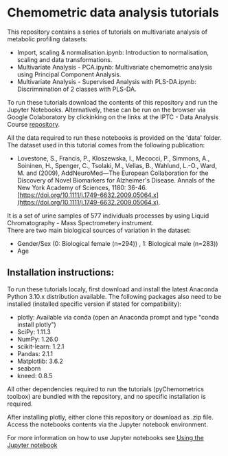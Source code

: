 # Chemometric data analysis tutorials

This repository contains a series of tutorials on multivariate analysis of metabolic profiling datasets: 
 - Import, scaling & normalisation.ipynb: Introduction to normalisation, scaling and data transformations.  
 - Multivariate Analysis - PCA.ipynb: Multivariate chemometric analysis using Principal Component Analysis.
 - Multivariate Analysis - Supervised Analysis with PLS-DA.ipynb: Discrimnination of 2 classes with PLS-DA.
 
To run these tutorials download the contents of this repository and run the Jupyter Notebooks. Alternatively, these can be run on the browser via Google Colaboratory by clickinking on the links at the IPTC - Data Analysis Course [repository](https://github.com/IPTC-DataAnalysisCourse).  

All the data required to run these notebooks is provided on the 'data' folder. The dataset used in this tutorial comes from the following publication:
- Lovestone, S., Francis, P., Kloszewska, I., Mecocci, P., Simmons, A., Soininen, H., Spenger, C., Tsolaki, M., Vellas, B., Wahlund, L.-O., Ward, M. and (2009), AddNeuroMed—The European Collaboration for the Discovery of Novel Biomarkers for Alzheimer's Disease. Annals of the New York Academy of Sciences, 1180: 36-46. [https://doi.org/10.1111/j.1749-6632.2009.05064.x](https://doi.org/10.1111/j.1749-6632.2009.05064.x).

It is a set of urine samples of 577 individuals processes by using Liquid Chromatography - Mass Spectrometery instrument.  
There are two main biological sources of variation in the dataset:
- Gender/Sex (0: Biological female (n=294)) , 1: Biological male (n=283))
- Age 


## Installation instructions:
To run these tutorials localy, first download and install the latest Anaconda Python 3.10.x distribution available. 
The following packages also need to be installed (installed specific version if stated for compatibility):
- plotly: Available via conda (open an Anaconda prompt and type "conda install plotly")
- SciPy: 1.11.3
- NumPy: 1.26.0
- scikit-learn: 1.2.1
- Pandas: 2.1.1
- Matplotlib: 3.6.2
- seaborn
- kneed: 0.8.5 

All other dependencies required to run the tutorials (pyChemometrics toolbox) are bundled with the repository, and no specific installation is required. 

After installing plotly, either clone this repository or download as .zip file. Access the notebooks contents via the Jupyter notebook environment. 

For more information on how to use Jupyter notebooks see [Using the Jupyter notebook](https://docs.anaconda.com/ae-notebooks/user-guide/basic-tasks/apps/jupyter/)

